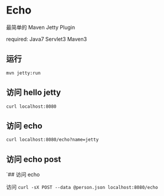 # Echo

最简单的 Maven Jetty Plugin

required:
Java7 Servlet3 Maven3 

## 运行

`mvn jetty:run`

## 访问 hello jetty

`curl localhost:8080`

## 访问 echo

`curl localhost:8080/echo?name=jetty`

## 访问 echo post

`## 访问 echo
 
 访问 `curl -sX POST --data @person.json localhost:8080/echo`

